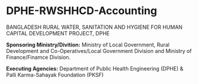 # DPHE-RWSHHCD-Accounting
BANGLADESH RURAL WATER, SANITATION AND HYGIENE FOR HUMAN CAPITAL DEVELOPMENT PROJECT, DPHE

**Sponsoring Ministry/Divition:**
Ministry of Local Government, Rural Development and Co-Operatives/Local Government Division and Ministry of Finance/Finamce Division.

**Executing Agencies:**
Department of Public Health Engineering (DPHE) & Palli Karma-Sahayak Foundation (PKSF)
